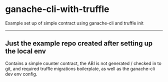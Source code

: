 # ganache-cli-with-truffle
Example set up of simple contract using ganache-cli and truffle init

***

## Just the example repo created after setting up the local env

Contains a simple counter contract, the ABI is not generated / checked in to git, and required truffle migrations boilerplate, as well as the ganache-cli dev env config.
